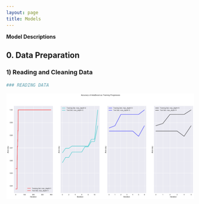 ```yaml
---
layout: page
title: Models
---
```

**Model Descriptions**

## 0. Data Preparation
### 1) Reading and Cleaning Data

```python
### READING DATA

```
![Image](images/adaboost_scores.png)
